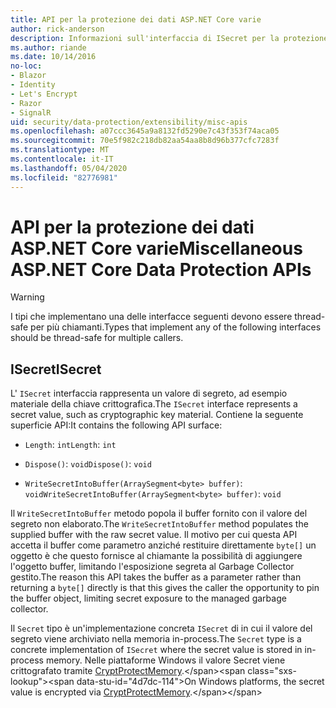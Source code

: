 ```yaml
---
title: API per la protezione dei dati ASP.NET Core varie
author: rick-anderson
description: Informazioni sull'interfaccia di ISecret per la protezione dei dati ASP.NET Core.
ms.author: riande
ms.date: 10/14/2016
no-loc:
- Blazor
- Identity
- Let's Encrypt
- Razor
- SignalR
uid: security/data-protection/extensibility/misc-apis
ms.openlocfilehash: a07ccc3645a9a8132fd5290e7c43f353f74aca05
ms.sourcegitcommit: 70e5f982c218db82aa54aa8b8d96b377cfc7283f
ms.translationtype: MT
ms.contentlocale: it-IT
ms.lasthandoff: 05/04/2020
ms.locfileid: "82776981"
---
```

# <a name="miscellaneous-aspnet-core-data-protection-apis"></a><span data-ttu-id="4d7dc-103">API per la protezione dei dati ASP.NET Core varie</span><span class="sxs-lookup"><span data-stu-id="4d7dc-103">Miscellaneous ASP.NET Core Data Protection APIs</span></span>

<a name="data-protection-extensibility-mics-apis"></a>

>[!WARNING]
> <span data-ttu-id="4d7dc-104">I tipi che implementano una delle interfacce seguenti devono essere thread-safe per più chiamanti.</span><span class="sxs-lookup"><span data-stu-id="4d7dc-104">Types that implement any of the following interfaces should be thread-safe for multiple callers.</span></span>

## <a name="isecret"></a><span data-ttu-id="4d7dc-105">ISecret</span><span class="sxs-lookup"><span data-stu-id="4d7dc-105">ISecret</span></span>

<span data-ttu-id="4d7dc-106">L' `ISecret` interfaccia rappresenta un valore di segreto, ad esempio materiale della chiave crittografica.</span><span class="sxs-lookup"><span data-stu-id="4d7dc-106">The `ISecret` interface represents a secret value, such as cryptographic key material.</span></span> <span data-ttu-id="4d7dc-107">Contiene la seguente superficie API:</span><span class="sxs-lookup"><span data-stu-id="4d7dc-107">It contains the following API surface:</span></span>

* <span data-ttu-id="4d7dc-108">`Length`: `int`</span><span class="sxs-lookup"><span data-stu-id="4d7dc-108">`Length`: `int`</span></span>

* <span data-ttu-id="4d7dc-109">`Dispose()`: `void`</span><span class="sxs-lookup"><span data-stu-id="4d7dc-109">`Dispose()`: `void`</span></span>

* <span data-ttu-id="4d7dc-110">`WriteSecretIntoBuffer(ArraySegment<byte> buffer)`: `void`</span><span class="sxs-lookup"><span data-stu-id="4d7dc-110">`WriteSecretIntoBuffer(ArraySegment<byte> buffer)`: `void`</span></span>

<span data-ttu-id="4d7dc-111">Il `WriteSecretIntoBuffer` metodo popola il buffer fornito con il valore del segreto non elaborato.</span><span class="sxs-lookup"><span data-stu-id="4d7dc-111">The `WriteSecretIntoBuffer` method populates the supplied buffer with the raw secret value.</span></span> <span data-ttu-id="4d7dc-112">Il motivo per cui questa API accetta il buffer come parametro anziché restituire direttamente `byte[]` un oggetto è che questo fornisce al chiamante la possibilità di aggiungere l'oggetto buffer, limitando l'esposizione segreta al Garbage Collector gestito.</span><span class="sxs-lookup"><span data-stu-id="4d7dc-112">The reason this API takes the buffer as a parameter rather than returning a `byte[]` directly is that this gives the caller the opportunity to pin the buffer object, limiting secret exposure to the managed garbage collector.</span></span>

<span data-ttu-id="4d7dc-113">Il `Secret` tipo è un'implementazione concreta `ISecret` di in cui il valore del segreto viene archiviato nella memoria in-process.</span><span class="sxs-lookup"><span data-stu-id="4d7dc-113">The `Secret` type is a concrete implementation of `ISecret` where the secret value is stored in in-process memory.</span></span> <span data-ttu-id="4d7dc-114">Nelle piattaforme Windows il valore Secret viene crittografato tramite [CryptProtectMemory](https://msdn.microsoft.com/library/windows/desktop/aa380262(v=vs.85).aspx).</span><span class="sxs-lookup"><span data-stu-id="4d7dc-114">On Windows platforms, the secret value is encrypted via [CryptProtectMemory](https://msdn.microsoft.com/library/windows/desktop/aa380262(v=vs.85).aspx).</span></span>
